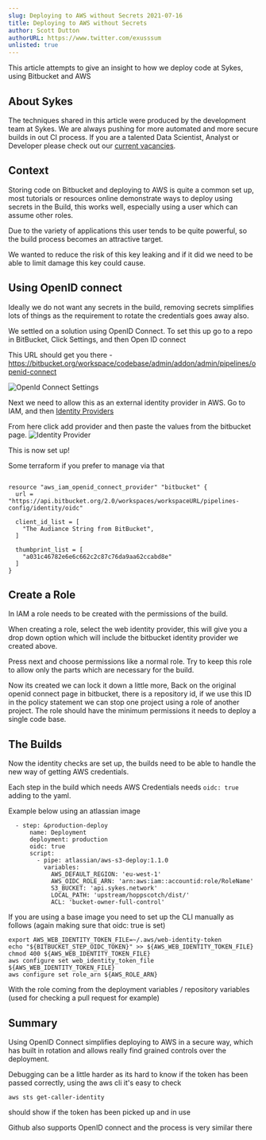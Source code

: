 ```yaml
---
slug: Deploying to AWS without Secrets 2021-07-16
title: Deploying to AWS without Secrets
author: Scott Dutton
authorURL: https://www.twitter.com/exusssum
unlisted: true
---
```


This article attempts to give an insight to how we deploy code at Sykes, using Bitbucket and AWS

## About Sykes

The techniques shared in this article were produced by the development team at Sykes. We are always pushing for more automated and more secure builds in out CI process. If you are a talented Data Scientist, Analyst or Developer please check out our [current vacancies](https://www.sykescottages.co.uk/careers/).

<!--truncate-->

## Context

Storing code on Bitbucket and deploying to AWS is quite a common set up, most tutorials or resources online 
demonstrate ways to deploy using secrets in the Build, this works well, especially using
a user which can assume other roles.

Due to the variety of applications this user tends to be quite powerful, so the build process becomes an attractive target.

We wanted to reduce the risk of this key leaking and if it did we need to be able to limit damage this key could cause.

## Using OpenID connect

Ideally we do not want any secrets in the build, removing secrets simplifies lots of things as the
requirement to rotate the credentials goes away also.

We settled on a solution using OpenID Connect. To set this up go to a repo in BitBucket, Click Settings, and then Open ID connect

This URL should get you there - https://bitbucket.org/workspace/codebase/admin/addon/admin/pipelines/openid-connect

![OpenId Connect Settings](/img/postimages/aws-without-secrets/openidconnect.png)

Next we need to allow this as an external identity provider in AWS. Go to IAM, and then [Identity Providers](https://console.aws.amazon.com/iamv2/home?#/identity_providers)

From here click add provider and then paste the values from the bitbucket page.
![Identity Provider](/img/postimages/aws-without-secrets/identity-provider.png)

This is now set up!

Some terraform if you prefer to manage via that 

```

resource "aws_iam_openid_connect_provider" "bitbucket" {
  url = "https://api.bitbucket.org/2.0/workspaces/workspaceURL/pipelines-config/identity/oidc"

  client_id_list = [
    "The Audiance String from BitBucket",
  ]

  thumbprint_list = [
    "a031c46782e6e6c662c2c87c76da9aa62ccabd8e"
  ]
}

```

## Create a Role

In IAM a role needs to be created with the permissions of the build.

When creating a role, select the web identity provider, this will give you a drop down option which will include the 
bitbucket identity provider we created above.

Press next and choose permissions like a normal role. Try to keep this role to allow only the parts which are necessary for the build.

Now its created we can lock it down a little more, Back on the original openid connect page in bitbucket, there is a repository id, if we use this ID in the 
policy statement we can stop one project using a role of another project.
The role should have the minimum permissions it needs to deploy a single code base.

## The Builds

Now the identity checks are set up, the builds need to be able to handle the new way of getting AWS credentials.

Each step in the build which needs AWS Credentials needs `oidc: true` adding to the yaml.

Example below using an atlassian image
```
  - step: &production-deploy
      name: Deployment
      deployment: production
      oidc: true
      script:
        - pipe: atlassian/aws-s3-deploy:1.1.0
          variables:
            AWS_DEFAULT_REGION: 'eu-west-1'
            AWS_OIDC_ROLE_ARN: 'arn:aws:iam::accountid:role/RoleName'
            S3_BUCKET: 'api.sykes.network'
            LOCAL_PATH: 'upstream/hoppscotch/dist/'
            ACL: 'bucket-owner-full-control'
```

If you are using a base image you need to set up the CLI manually as follows (again making sure that oidc: true is set)
```
export AWS_WEB_IDENTITY_TOKEN_FILE=~/.aws/web-identity-token
echo "${BITBUCKET_STEP_OIDC_TOKEN}" >> ${AWS_WEB_IDENTITY_TOKEN_FILE}
chmod 400 ${AWS_WEB_IDENTITY_TOKEN_FILE}
aws configure set web_identity_token_file ${AWS_WEB_IDENTITY_TOKEN_FILE}
aws configure set role_arn ${AWS_ROLE_ARN}
```
With the role coming from the deployment variables / repository variables (used for checking a pull request for example)


## Summary

Using OpenID Connect simplifies deploying to AWS in a secure way, which has built in rotation and allows really find grained
controls over the deployment.

Debugging can be a little harder as its hard to know if the token has been passed correctly, using the aws cli it's easy to
check

```
aws sts get-caller-identity
```

should show if the token has been picked up and in use

Github also supports OpenID connect and the process is very similar there